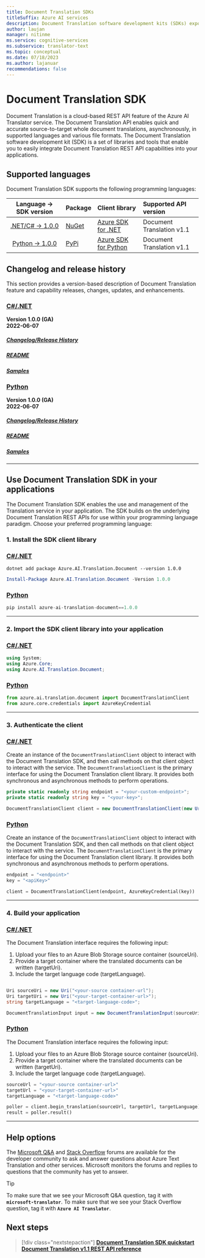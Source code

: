 ```yaml
---
title: Document Translation SDKs
titleSuffix: Azure AI services
description: Document Translation software development kits (SDKs) expose Document Translation features and capabilities, using C#, Java, JavaScript, and Python programming language.
author: laujan
manager: nitinme
ms.service: cognitive-services
ms.subservice: translator-text
ms.topic: conceptual
ms.date: 07/18/2023
ms.author: lajanuar
recommendations: false
---
```


<!-- markdownlint-disable MD024 -->
<!-- markdownlint-disable MD036 -->
<!-- markdownlint-disable MD001 -->
<!-- markdownlint-disable MD051 -->

# Document Translation SDK

Document Translation is a cloud-based REST API feature of the Azure AI Translator service. The Document Translation API enables quick and accurate source-to-target whole document translations, asynchronously, in supported languages and various file formats. The Document Translation software development kit (SDK) is a set of libraries and tools that enable you to easily integrate Document Translation REST API capabilities into your applications.

## Supported languages

Document Translation SDK supports the following programming languages:

| Language → SDK version | Package|Client library| Supported API version|
|:----------------------:|:----------|:----------|:-------------|
|[.NET/C# → 1.0.0](https://azuresdkdocs.blob.core.windows.net/$web/dotnet/Azure.AI.Translation.Document/1.0.0/index.html)| [NuGet](https://www.nuget.org/packages/Azure.AI.Translation.Document) | [Azure SDK for .NET](/dotnet/api/overview/azure/AI.Translation.Document-readme?view=azure-dotnet&preserve-view=true) | Document Translation v1.1|
|[Python → 1.0.0](https://azuresdkdocs.blob.core.windows.net/$web/python/azure-ai-translation-document/1.0.0/index.html)|[PyPi](https://pypi.org/project/azure-ai-translation-document/1.0.0/)|[Azure SDK for Python](/python/api/overview/azure/ai-translation-document-readme?view=azure-python&preserve-view=true)|Document Translation v1.1|

## Changelog and release history

This section provides a version-based description of Document Translation feature and capability releases, changes, updates, and enhancements.

### [C#/.NET](#tab/csharp)

**Version 1.0.0 (GA)** </br>
**2022-06-07**

##### [**Changelog/Release History**](https://github.com/Azure/azure-sdk-for-net/blob/Azure.AI.Translation.Document_1.0.0/sdk/translation/Azure.AI.Translation.Document/CHANGELOG.md)

##### [README](https://github.com/Azure/azure-sdk-for-net/blob/Azure.AI.Translation.Document_1.0.0/sdk/translation/Azure.AI.Translation.Document/README.md)

##### [Samples](https://github.com/Azure/azure-sdk-for-net/tree/Azure.AI.Translation.Document_1.0.0/sdk/translation/Azure.AI.Translation.Document/samples)

### [Python](#tab/python)

**Version 1.0.0 (GA)** </br>
**2022-06-07**

##### [**Changelog/Release History**](https://github.com/Azure/azure-sdk-for-python/blob/azure-ai-translation-document_1.0.0/sdk/translation/azure-ai-translation-document/CHANGELOG.md)

##### [README](https://github.com/Azure/azure-sdk-for-python/blob/azure-ai-translation-document_1.0.0/sdk/translation/azure-ai-translation-document/README.md)

##### [Samples](https://github.com/Azure/azure-sdk-for-python/tree/azure-ai-translation-document_1.0.0/sdk/translation/azure-ai-translation-document/samples)

---

## Use Document Translation SDK in your applications

The Document Translation SDK enables the use and management of the Translation service in your application. The SDK builds on the underlying Document Translation REST APIs for use within your programming language paradigm. Choose your preferred programming language:

### 1. Install the SDK client library

### [C#/.NET](#tab/csharp)

```dotnetcli
dotnet add package Azure.AI.Translation.Document --version 1.0.0
```

```powershell
Install-Package Azure.AI.Translation.Document -Version 1.0.0
```

### [Python](#tab/python)

```python
pip install azure-ai-translation-document==1.0.0
```

---

### 2. Import the SDK client library into your application

### [C#/.NET](#tab/csharp)

```csharp
using System;
using Azure.Core;
using Azure.AI.Translation.Document;
```

### [Python](#tab/python)

```python
from azure.ai.translation.document import DocumentTranslationClient
from azure.core.credentials import AzureKeyCredential
```

---

### 3. Authenticate the client

### [C#/.NET](#tab/csharp)

Create an instance of the `DocumentTranslationClient` object to interact with the Document Translation SDK, and then call methods on that client object to interact with the service. The `DocumentTranslationClient` is the primary interface for using the Document Translation client library. It provides both synchronous and asynchronous methods to perform operations.

```csharp
private static readonly string endpoint = "<your-custom-endpoint>";
private static readonly string key = "<your-key>";

DocumentTranslationClient client = new DocumentTranslationClient(new Uri(endpoint), new AzureKeyCredential(key));

```

### [Python](#tab/python)

Create an instance of the `DocumentTranslationClient` object to interact with the Document Translation SDK, and then call methods on that client object to interact with the service. The `DocumentTranslationClient` is the primary interface for using the Document Translation client library. It provides both synchronous and asynchronous methods to perform operations.

```python
endpoint = "<endpoint>"
key = "<apiKey>"

client = DocumentTranslationClient(endpoint, AzureKeyCredential(key))

```

---

### 4. Build your application

### [C#/.NET](#tab/csharp)

The Document Translation interface requires the following input:

1. Upload your files to an Azure Blob Storage source container (sourceUri).
1. Provide a target container where the translated documents can be written (targetUri).
1. Include the target language code (targetLanguage).

```csharp

Uri sourceUri = new Uri("<your-source container-url");
Uri targetUri = new Uri("<your-target-container-url>");
string targetLanguage = "<target-language-code>";

DocumentTranslationInput input = new DocumentTranslationInput(sourceUri, targetUri, targetLanguage)
```

### [Python](#tab/python)

The Document Translation interface requires the following input:

1. Upload your files to an Azure Blob Storage source container (sourceUri).
1. Provide a target container where the translated documents can be written (targetUri).
1. Include the target language code (targetLanguage).

```python
sourceUrl = "<your-source container-url>"
targetUrl = "<your-target-container-url>"
targetLanguage = "<target-language-code>"

poller = client.begin_translation(sourceUrl, targetUrl, targetLanguage)
result = poller.result()

```

---

## Help options

The [Microsoft Q&A](/answers/tags/132/azure-translator) and [Stack Overflow](https://stackoverflow.com/questions/tagged/microsoft-translator) forums are available for the developer community to ask and answer questions about Azure Text Translation and other services. Microsoft monitors the forums and replies to questions that the community has yet to answer.

> [!TIP]
> To make sure that we see your Microsoft Q&A question, tag it with **`microsoft-translator`**.
> To make sure that we see your Stack Overflow question, tag it with **`Azure AI Translator`**.
>

## Next steps

>[!div class="nextstepaction"]
> [**Document Translation SDK quickstart**](quickstarts/document-translation-sdk.md) [**Document Translation v1.1 REST API reference**](reference/rest-api-guide.md)
